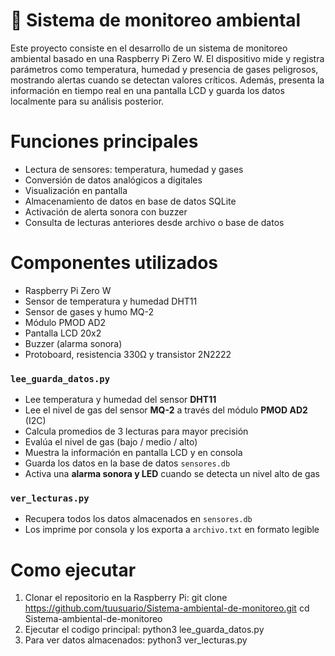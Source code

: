 # 🌱 Sistema de monitoreo ambiental
Este proyecto consiste en el desarrollo de un sistema de monitoreo ambiental basado en una Raspberry Pi Zero W. El dispositivo mide y registra parámetros como temperatura, humedad y presencia de gases peligrosos, mostrando alertas cuando se detectan valores críticos. Además, presenta la información en tiempo real en una pantalla LCD y guarda los datos localmente para su análisis posterior.

# Funciones principales
- Lectura de sensores: temperatura, humedad y gases
- Conversión de datos analógicos a digitales
- Visualización en pantalla 
- Almacenamiento de datos en base de datos SQLite
- Activación de alerta sonora con buzzer
- Consulta de lecturas anteriores desde archivo o base de datos

# Componentes utilizados
- Raspberry Pi Zero W
- Sensor de temperatura y humedad DHT11
- Sensor de gases y humo MQ-2
- Módulo PMOD AD2
- Pantalla LCD 20x2
- Buzzer (alarma sonora)
- Protoboard, resistencia 330Ω y transistor 2N2222
    
###  `lee_guarda_datos.py`

- Lee temperatura y humedad del sensor **DHT11**
- Lee el nivel de gas del sensor **MQ-2** a través del módulo **PMOD AD2** (I2C)
- Calcula promedios de 3 lecturas para mayor precisión
- Evalúa el nivel de gas (bajo / medio / alto)
- Muestra la información en pantalla LCD y en consola
- Guarda los datos en la base de datos `sensores.db`
- Activa una **alarma sonora y LED** cuando se detecta un nivel alto de gas

###  `ver_lecturas.py`

- Recupera todos los datos almacenados en `sensores.db`
- Los imprime por consola y los exporta a `archivo.txt` en formato legible

# Como ejecutar
1. Clonar el repositorio en la Raspberry Pi:
        git clone https://github.com/tuusuario/Sistema-ambiental-de-monitoreo.git
        cd Sistema-ambiental-de-monitoreo
2. Ejecutar el codigo principal:
        python3 lee_guarda_datos.py
3. Para ver datos almacenados:
        python3 ver_lecturas.py




